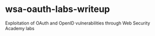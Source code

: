 # wsa-oauth-labs-writeup
Exploitation of OAuth and OpenID vulnerabilities through Web Security Academy labs
